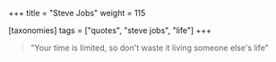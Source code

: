 +++
title = "Steve Jobs"
weight = 115

[taxonomies]
tags = ["quotes", "steve jobs", "life"]
+++

> "Your time is limited, so don't waste it living someone else's life"
